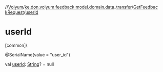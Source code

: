 //[Volyum](../../../index.md)/[ke.don.volyum.feedback.model.domain.data_transfer](../index.md)/[GetFeedbackRequest](index.md)/[userId](user-id.md)

# userId

[common]\

@SerialName(value = &quot;user_id&quot;)

val [userId](user-id.md): [String](https://kotlinlang.org/api/core/kotlin-stdlib/kotlin/-string/index.html)? = null